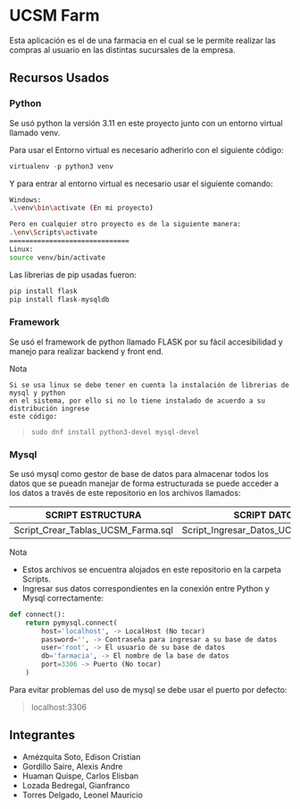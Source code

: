 # UCSM Farm
Esta aplicación es el de una farmacia en el cual se le permite realizar las compras al usuario en las distintas sucursales de la empresa.
## Recursos Usados
### Python
Se usó python la versión 3.11 en este proyecto junto con un entorno virtual llamado venv.

Para usar el Entorno virtual es necesario adherirlo con el siguiente código:

``` python
virtualenv -p python3 venv
```

Y para entrar al entorno virtual es necesario usar el siguiente comando:
``` bash
Windows: 
.\venv\bin\activate (En mi proyecto)

Pero en cualquier otro proyecto es de la siguiente manera:
.\env\Scripts\activate
==============================
Linux:
source venv/bin/activate      
```
Las librerias de pip usadas fueron:

``` python
pip install flask
pip install flask-mysqldb
```
### Framework
Se usó el framework de python llamado FLASK por su fácil accesibilidad y manejo para realizar backend y front end.

Nota 
```
Si se usa linux se debe tener en cuenta la instalación de librerias de mysql y python 
en el sistema, por ello si no lo tiene instalado de acuerdo a su distribución ingrese
este código:
```
> `sudo dnf install python3-devel mysql-devel`

### Mysql
Se usó mysql como gestor de base de datos para almacenar todos los datos que se pueadn manejar de forma estructurada
se puede acceder a los datos a través de este repositorio en los archivos llamados:

| SCRIPT ESTRUCTURA                  | SCRIPT DATOS                         |
|------------------------------------|--------------------------------------|
| Script_Crear_Tablas_UCSM_Farma.sql | Script_Ingresar_Datos_UCSM_Farma.sql |

Nota
- Estos archivos se encuentra alojados en este repositorio en la carpeta Scripts.
- Ingresar sus datos correspondientes en la conexión entre Python y Mysql correctamente:
``` Python
def connect():
    return pymysql.connect(
        host='localhost', -> LocalHost (No tocar)
        password='', -> Contraseña para ingresar a su base de datos
        user='root', -> El usuario de su base de datos
        db='farmacia', -> El nombre de la base de datos
        port=3306 -> Puerto (No tocar)
    )
```

Para evitar problemas del uso de mysql se debe usar el puerto por defecto:
>   localhost:3306


## Integrantes
- Amézquita Soto, Edison Cristian
- Gordillo Saire, Alexis Andre 
- Huaman Quispe, Carlos Elisban
- Lozada Bedregal, Gianfranco
- Torres Delgado, Leonel Mauricio
